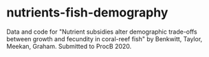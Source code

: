 # nutrients-fish-demography
Data and code for "Nutrient subsidies alter demographic trade-offs between growth and fecundity in coral-reef fish" by Benkwitt, Taylor, Meekan, Graham. Submitted to ProcB 2020.
